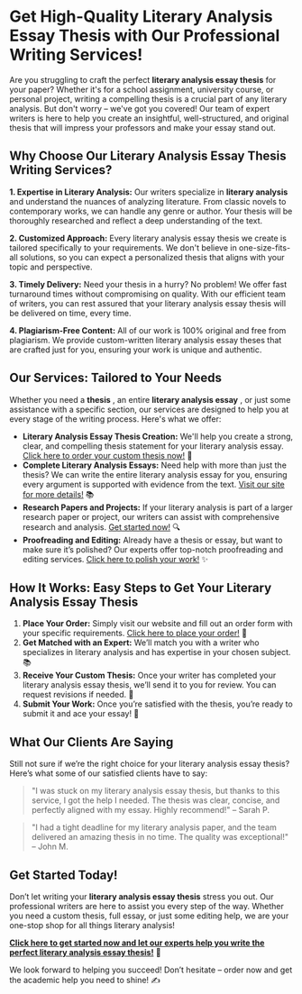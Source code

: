 # Get High-Quality Literary Analysis Essay Thesis with Our Professional Writing Services!

Are you struggling to craft the perfect **literary analysis essay thesis** for your paper? Whether it's for a school assignment, university course, or personal project, writing a compelling thesis is a crucial part of any literary analysis. But don't worry – we've got you covered! Our team of expert writers is here to help you create an insightful, well-structured, and original thesis that will impress your professors and make your essay stand out.

## Why Choose Our Literary Analysis Essay Thesis Writing Services?

**1. Expertise in Literary Analysis:** Our writers specialize in **literary analysis** and understand the nuances of analyzing literature. From classic novels to contemporary works, we can handle any genre or author. Your thesis will be thoroughly researched and reflect a deep understanding of the text.

**2. Customized Approach:** Every literary analysis essay thesis we create is tailored specifically to your requirements. We don't believe in one-size-fits-all solutions, so you can expect a personalized thesis that aligns with your topic and perspective.

**3. Timely Delivery:** Need your thesis in a hurry? No problem! We offer fast turnaround times without compromising on quality. With our efficient team of writers, you can rest assured that your literary analysis essay thesis will be delivered on time, every time.

**4. Plagiarism-Free Content:** All of our work is 100% original and free from plagiarism. We provide custom-written literary analysis essay theses that are crafted just for you, ensuring your work is unique and authentic.

## Our Services: Tailored to Your Needs

Whether you need a **thesis** , an entire **literary analysis essay** , or just some assistance with a specific section, our services are designed to help you at every stage of the writing process. Here's what we offer:

- **Literary Analysis Essay Thesis Creation:** We'll help you create a strong, clear, and compelling thesis statement for your literary analysis essay. [Click here to order your custom thesis now!](https://tinyurl.com/topessay?keyword=literary+analysis+essay+thesis) 🚀
- **Complete Literary Analysis Essays:** Need help with more than just the thesis? We can write the entire literary analysis essay for you, ensuring every argument is supported with evidence from the text. [Visit our site for more details!](https://tinyurl.com/topessay?keyword=literary+analysis+essay+thesis) 📚
- **Research Papers and Projects:** If your literary analysis is part of a larger research paper or project, our writers can assist with comprehensive research and analysis. [Get started now!](https://tinyurl.com/topessay?keyword=literary+analysis+essay+thesis) 🔍
- **Proofreading and Editing:** Already have a thesis or essay, but want to make sure it’s polished? Our experts offer top-notch proofreading and editing services. [Click here to polish your work!](https://tinyurl.com/topessay?keyword=literary+analysis+essay+thesis) ✨

## How It Works: Easy Steps to Get Your Literary Analysis Essay Thesis

1. **Place Your Order:** Simply visit our website and fill out an order form with your specific requirements. [Click here to place your order!](https://tinyurl.com/topessay?keyword=literary+analysis+essay+thesis) 📝
2. **Get Matched with an Expert:** We’ll match you with a writer who specializes in literary analysis and has expertise in your chosen subject. 📚
3. **Receive Your Custom Thesis:** Once your writer has completed your literary analysis essay thesis, we’ll send it to you for review. You can request revisions if needed. 🔄
4. **Submit Your Work:** Once you’re satisfied with the thesis, you’re ready to submit it and ace your essay! 🎯

## What Our Clients Are Saying

Still not sure if we’re the right choice for your literary analysis essay thesis? Here’s what some of our satisfied clients have to say:

> "I was stuck on my literary analysis essay thesis, but thanks to this service, I got the help I needed. The thesis was clear, concise, and perfectly aligned with my essay. Highly recommend!" – Sarah P.

> "I had a tight deadline for my literary analysis paper, and the team delivered an amazing thesis in no time. The quality was exceptional!" – John M.

## Get Started Today!

Don’t let writing your **literary analysis essay thesis** stress you out. Our professional writers are here to assist you every step of the way. Whether you need a custom thesis, full essay, or just some editing help, we are your one-stop shop for all things literary analysis!

[**Click here to get started now and let our experts help you write the perfect literary analysis essay thesis!**](https://tinyurl.com/topessay?keyword=literary+analysis+essay+thesis) 🌟

We look forward to helping you succeed! Don’t hesitate – order now and get the academic help you need to shine! ✍️
